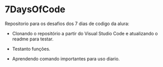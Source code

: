 # 7DaysOfCode
Repositorio para os desafios dos 7 dias de codigo da alura:

- Clonando o  repositório a partir do Visual Studio Code
 e atualizando o readme para testar.

- Testanto funções.

- Aprendendo comando importantes para uso diario.